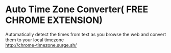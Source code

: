 # Auto Time Zone Converter( FREE CHROME EXTENSION)

Automatically detect the times from text as you browse the web and convert them to your local timezone  
http://chrome-timezone.surge.sh/

